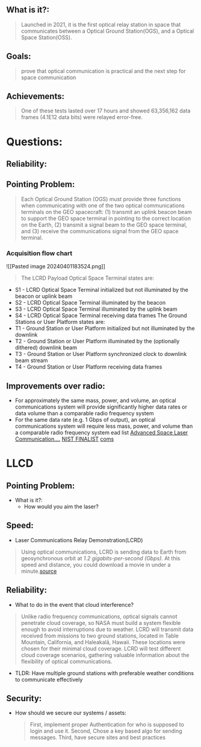 ## What is it?:
>	Launched in 2021, it is the first optical relay station in space that communicates between a Optical Ground Station(OGS), and a Optical Space Station(OSS).
## Goals:
>	 prove that optical communication is practical and the next step for space communication

## Achievements:
>	One of these tests lasted over 17 hours and showed 63,356,162 data frames (4.1E12 data bits) were relayed error-free.

# Questions:
## Reliability:
## Pointing Problem:
>	Each Optical Ground Station (OGS) must provide three functions when communicating with one of the two optical communications terminals on the GEO spacecraft: 
>		(1) transmit an uplink beacon beam to support the GEO space terminal in pointing to the correct location on the Earth, 
>		(2) transmit a signal beam to the GEO space terminal, and 
>		(3) receive the communications signal from the GEO space terminal.
### Acquisition flow chart
![[Pasted image 20240401183524.png]]
>The LCRD Payload Optical Space Terminal states are:
- S1 - LCRD Optical Space Terminal initialized but not illuminated by the beacon or uplink beam
- S2 - LCRD Optical Space Terminal illuminated by the beacon
- S3 - LCRD Optical Space Terminal illuminated by the uplink beam
- S4 - LCRD Optical Space Terminal receiving data frames
The Ground Stations or User Platform states are:
- T1 - Ground Station or User Platform initialized but not illuminated by the downlink
- T2 - Ground Station or User Platform illuminated by the (optionally dithered) downlink beam
- T3 - Ground Station or User Platform synchronized clock to downlink beam stream
- T4 - Ground Station or User Platform receiving data frames
## Improvements over radio:
-  For approximately the same mass, power, and volume, an optical communications system will provide significantly higher data rates or data volume than a comparable radio frequency system
-  For the same data rate (e.g. 1 Gbps of output), an optical communications system will require less mass, power, and volume than a comparable radio frequency system
ead list
[Advanced Space Laser Communication....](https://www.zte.com.cn/content/dam/zte-site/res-www-zte-com-cn/mediares/magazine/publication/com_en/article/202004/202004007.pdf)
[NIST FINALIST](https://www.nist.gov/news-events/news/2022/07/nist-announces-first-four-quantum-resistant-cryptographic-algorithms)
[coms](https://www.jpl.nasa.gov/news/nasas-tech-demo-streams-first-video-from-deep-space-via-laser)
# LLCD
## Pointing Problem:
* What is it?:
	* How would you aim the laser?
## Speed:
* Laser Communications Relay Demonstration(LCRD)
>	Using optical communications, LCRD is sending data to Earth from geosynchronous orbit at *1.2 gigabits-per-second (Gbps).* At this speed and distance, you could download a movie in under a minute.[source](https://esc.gsfc.nasa.gov/projects/LCRD)
  
## Reliability:
* What to do in the event that cloud interference? 
>	Unlike radio frequency communications, optical signals cannot penetrate cloud coverage, so NASA must build a system flexible enough to avoid interruptions due to weather. LCRD will transmit data received from missions to two ground stations, located in Table Mountain, California, and Haleakalā, Hawaii. These locations were chosen for their minimal cloud coverage. LCRD will test different cloud coverage scenarios, gathering valuable information about the flexibility of optical communications.
* TLDR: Have multiple ground stations with preferable weather conditions to communicate effectively
## Security:
* How should we secure our systems / assets:
	>First, implement proper Authentication for who is supposed to login and use it.
	>Second, Chose a key based algo for sending messages.
	>Third, have secure sites and best practices